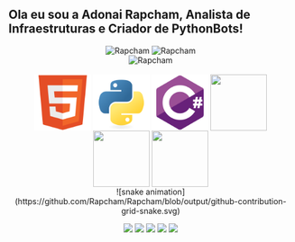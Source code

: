 ## Ola eu sou a Adonai Rapcham, Analista de Infraestruturas e Criador de PythonBots!


 <div align="center">
<img src="https://github-readme-stats.vercel.app/api?username=Rapcham&show_icons=true&theme=nightowl&locale=en" alt="Rapcham"/>
<img src="https://github-readme-streak-stats.herokuapp.com/?user=Rapcham&theme=nightowl" alt="Rapcham"/>
</div>
 <div align="center">
<img src="https://github-readme-stats.vercel.app/api/top-langs?username=Rapcham&show_icons=true&theme=nightowl&locale=en&layout=compact" alt="Rapcham"/>
</div>

<div style="display: inline_block"align="center"><br> 
  <img align="center" alt="HTML" height="100" width="100" src="https://raw.githubusercontent.com/devicons/devicon/master/icons/html5/html5-original.svg">
  <img align="center" alt="Python" height="100" width="100" src="https://raw.githubusercontent.com/devicons/devicon/master/icons/python/python-original.svg">
  <img align="center" alt="C" height="100" width="100" src="https://raw.githubusercontent.com/devicons/devicon/master/icons/csharp/csharp-original.svg">
  <img align="center" src="https://cdn.jsdelivr.net/gh/devicons/devicon/icons/docker/docker-original-wordmark.svg" width="100" height="100" />
  <img align="center" src="https://cdn.jsdelivr.net/gh/devicons/devicon/icons/kubernetes/kubernetes-plain-wordmark.svg" width="100" height="100" />
  <img align="center" src="https://cdn.jsdelivr.net/gh/devicons/devicon/icons/jenkins/jenkins-original.svg" width="100" height="100" />
</div>

<div align="center">
![snake animation](https://github.com/Rapcham/Rapcham/blob/output/github-contribution-grid-snake.svg)

  </div>

 
<div align="center">
 
  <a href="https://instagram.com/rapxm" target="_blank"><img src="https://img.shields.io/badge/-Instagram-%23E4405F?style=for-the-badge&logo=instagram&logoColor=white" target="_blank"></a>
 	<a href="https://www.twitch.tv/rapcham" target="_blank"><img src="https://img.shields.io/badge/Twitch-9146FF?style=for-the-badge&logo=twitch&logoColor=white" target="_blank"></a>
 <a href="https://discord.gg/TXDkQhx5" target="_blank"><img src="https://img.shields.io/badge/Discord-7289DA?style=for-the-badge&logo=discord&logoColor=white" target="_blank"></a> 
  <a href = "mailto:adonai.rapcham@hotmail.com"><img src="https://img.shields.io/badge/-Gmail-%23333?style=for-the-badge&logo=gmail&logoColor=white" target="_blank"></a>
  <a href="https://www.linkedin.com/inadonai-rapcham-sant-ana-3b5a901a1" target="_blank"><img src="https://img.shields.io/badge/-LinkedIn-%230077B5?style=for-the-badge&logo=linkedin&logoColor=white" target="_blank"></a> 
  
</div>
